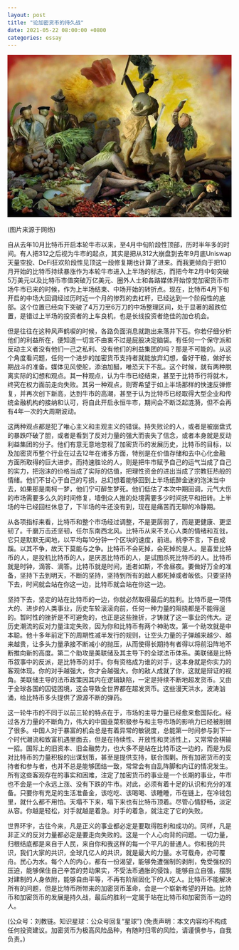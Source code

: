 ```yaml
---
layout: post
title: "论加密货币的持久战"
date: 2021-05-22 08:00:00 +0800
categories: essay
---
```


![](/images/2021/20210522.jpg)

(图片来源于网络)

自从去年10月比特币开启本轮牛市以来，至4月中旬阶段性顶部，历时半年多的时间。有人把312之后视为牛市的起点，其实是把从312大崩盘到去年9月底Uniswap天量空投、DeFi狂欢阶段性见顶这一段修复期也计算了进来。而我更倾向于把10月开始的比特币持续暴涨作为本轮牛市进入上半场的标志，而把今年2月中旬突破5万美元以及比特币市值突破万亿美元、圈外人士和各路媒体开始惊觉加密货币市场牛市已来的时候，作为上半场结束、中场开始的转折点。现在，比特币4月下旬开启的中场大回调经过历时近一个月的惨烈的去杠杆，已经达到一个阶段性的底部。这个位置已经向下突破了4万刀至6万刀的中场整理区间，处于显著的超跌位置，是错过上半场的投资者的上车良机，也是长线投资者绝佳的加仓机会。

但是往往在这种风声鹤唳的时候，各路负面消息就跑出来落井下石。你若仔细分析他们的利益所在，便知道一切言不由衷不过是屁股决定脑袋。有任何一个保守派和反动主义者没有他们一己之私利、没有他们的利益集团的吗？那是不可能的。从这个角度看问题，任何一个进步的加密货币支持者就能放弃幻想，备好干粮，做好长期战斗的准备。媒体见风使舵，添油加醋，唯恐天下不乱。这个时候，就有两种脱离实际的幻想和观点。其一种观点，认为牛市已经结束，甚至于比特币行将就木，终究在权力面前走向失败。其另一种观点，则寄希望于如上半场那样的快速反弹修复，并再次创下新高，达到牛市的高潮，甚至于认为比特币已经取得大型企业和传统金融机构的接纳和认可，将自此开启永恒牛市，期间会不断泛起涟漪，但不会再有4年一次的大周期波动。

这两种观点都是犯了唯心主义和主观主义的错误。持失败论的人，或者是被崩盘式的暴跌吓破了胆，或者是看到了反对力量的强大而丧失了信念，或者本身就是反动利益集团的分子。他们有意无意地忽视了加密货币的发展历史，比特币的目标，以及加密货币整个行业在过去12年在诸多方面，特别是在价值存储和去中心化金融方面所取得的巨大进步。而持速胜论的人，则是把牛市赋予自己的运气当成了自己的实力，把泡沫的价格当成了实际的估值，把理性资金的进出当成了宗教狂热般的情绪。他们不甘心于自己的亏损，总幻想着能够回到上半场纸醉金迷的泡沫当中去，如果那是南柯一梦，他们宁可醉生梦死。他们低估了本次中期回调，元气大伤的市场需要多么久的时间修复，墙倒众人推的处境需要多少时间抚平和扭转。上半场的牛已经回栏休息了，下半场的牛还没有到，现在是痛苦而无聊的冷静期。

从各项指标来看，比特币和整个市场经过调整，不是更孱弱了，而是更健康、更坚韧了。千磨万击还坚韧，任尔东南西北风。比特币从来不关心人类的情绪和互戗，它只是默默无闻地，以平均每10分钟一个区块的速度，前进。桃李不言，下自成蹊。以其不争，故天下莫能与之争。比特币不会死掉，会死掉的是人。是喜爱比特币的人，是投机比特币的人，是厌恶比特币的人，是试图杀死比特币的人。比特币就是时钟，滴答、滴答。比特币就是时间，逝者如斯，不舍昼夜。要做好万全的准备，坚持下去到明天，不断的坚持，坚持到所有的敌人都死掉或者皈依。只要坚持下去，时间就会站在你这一边，比特币就会站在你这一边。

坚持下去，坚定的站在比特币的一边，你就必然取得最后的胜利。比特币是一项伟大的、进步的人类事业，历史车轮滚滚向前，任何一种力量的阻挠都是不能得逞的。暂时性的挫折是不可避免的，也正是这些挫折，才铸就了这一事业的伟大。逆历史潮流的反对力量注定失败，因为你和比特币有两个神助攻。第一个助攻就是中本聪。他十多年前定下的周期性减半发行的规则，让空头力量的子弹越来越少、越来越贵，让多头力量承接不断减小的抛压，从而使得长期持有者得以将前沿阵地不断推向新的高度。第二个助攻是美联储及其主导下的全球法币体系。美联储是比特币叙事中的反派，是比特币的对手。你有资格成为谁的对手，这本身就是你实力的客观体现。你的对手越强大，你才会越强大。你的敌人成就了你，这就是辩证的视角。美联储主导的法币政策因其内在逻辑缺陷，一定是持续不断地超发货币。又由于全球各国的囚徒困境，这会导致全世界都在超发货币。这些漫天洪水，波涛汹涌，给比特币多头提供了源源不断的弹药。

这一轮牛市的不同于以前三轮的特点在于，市场的主导力量已经愈来愈国际化。经过各方力量的不断角力，伟大的中国韭菜积极参与和主导市场的影响力已经被削弱了很多。中国人对于暴富的机会总是有着异常的敏锐度，总能第一时间参与到下一个时代潮流和致富机遇里面去，但是在持续性、开放性和灵活性上，又常常会棋输一招。国际上的旧资本、旧金融势力，也大多不是站在比特币这一边的，而是为反对比特币的力量积极的出谋划策，甚至是提供支持，联合围剿。所有加密货币的支持者和参与者，也并不总是能够团结一致，常常会有自乱阵脚和内讧的情况发生。所有这些客观存在的事实和困难，注定了加密货币的事业是一个长期的事业，牛市也不会是一个永远上涨、没有下跌的牛市。对此，必须有着十足的认识和充分的准备。只要你有充足的生活准备金，该吃吃、该喝喝、该睡睡，币在链上，在冷钱包里，就什么都不用怕。天塌不下来，塌下来也有比特币顶着。尽管心情舒畅，淡定从容。你越是轻松，对手就越是着急。对手的着急，就注定了它的失败。

世界环宇，古往今来，凡是正义的事业都必定是要取得胜利和成功的。同样，凡是非正义的反对力量都必定是要走向失败的。这是一个人心向背的问题。一切力量，归根结底都是来自于人民，来自你和我这样的每一个平凡的普通人。你和我的共识，我们大家的共识，全球几亿人的共识，就是最大的力量。水可载舟，亦可覆舟。民心为水。每个人的内心，都有一份渴望，能够免遭强制的剥削，免受强权的压迫，能够保住自己辛苦的劳动果实，不受法币通胀的侵蚀，能够自立自强，摆脱对建制的人身依附，能够自由平等，不再有阶层固化下的人吃人。比特币不能解决所有的问题，但是比特币所带来的加密货币革命，会是一个崭新希望的开始。比特币和加密货币的发展是持久战，最后的胜利一定属于站在比特币和加密货币一边的人。

(公众号：刘教链。知识星球：公众号回复“星球”)
(免责声明：本文内容均不构成任何投资建议。加密货币为极高风险品种，有随时归零的风险，请谨慎参与，自我负责。)
